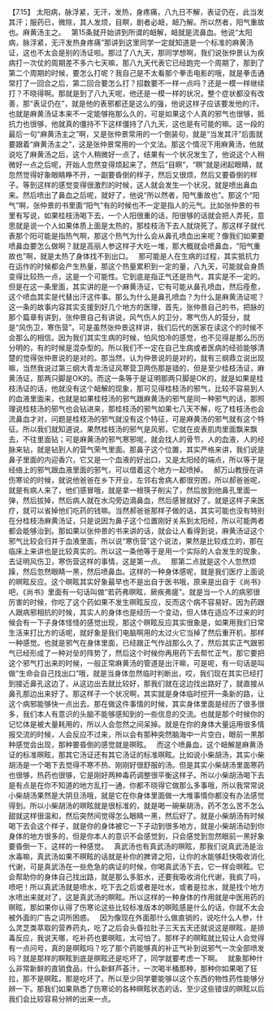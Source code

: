 【7.15】  太阳病，脉浮紧，无汗，发热，身疼痛，八九日不解，表证仍在，此当发其汗；服药已，微除，其人发烦，目瞑，剧者必衄，衄乃解。所以然者，阳气重故也。麻黄汤主之。
 
第15条就开始讲到所谓的衄解，衄就是流鼻血。他说“太阳病，脉浮紧，无汗发热身疼痛”那讲到这里同学一定就知道是一个标准的麻黄汤证，这也不太会是别的汤证啦。那过了八九天，那同学想啊，我们说张仲景认为疾病打一次仗的周期差不多六七天嘛，那八九天代表它已经跑完一个周期了，那到了第二个周期的时候，要怎么打呢？我自己是不太看那个拳击电影的哦，就是拳击通常打了一回合之后，第二回合要怎么打？招数要不一样一点吗？还是一模一样继续打？不晓得啊。那就是到了八九天呢，他还是一模一样的状况，整个症状都没有改善，那“表证仍在”，就是他的表邪都还是这么的强，他说这样子应该要发他的汗。也就是麻黄汤证本来不一定能够拖那么久的，可是如果这个人真的邪气也很够，抵抗力也很够，他就真的僵持不下这样僵持了八九天，这也是有可能的嘛。这一段的最后一句“麻黄汤主之”啊，又是张仲景常用的一个倒装句，就是“当发其汗”后面就要跟着“麻黄汤主之”，这是张仲景常用的一个文法。那这个情况下用麻黄汤，他就说吃了麻黄汤之后，这个人稍微好一点了，结果有一个状况发生了，他说这个人稍微好一点之后呢，开始人忽然变得烦起来了。然后“目瞑”，“瞑”就是闭起眼睛，就忽然觉得好象眼睛睁不开，一副要昏倒的样子，然后又很烦，然后又要昏倒的样子。等到这样的感觉变得很激烈的时候，这人就会发生一个状况，就是喷出鼻血来。然后喷出了鼻血之后呢，就好了，他说“所以然者，阳气重故也”。那这个“阳气”啊，张仲景的书里面“阳气”有的时候也不一定是指人的元气。比如张仲景的书里有写说，如果桂枝汤喝下去，一个人阳很重的话，阳很够的话就会把人弄死，意思就是说一个人如果体质上面是太热的，那桂枝汤下去人就烧死了。那这样子就代表那个阳可能是指热气啊，那这个热气为什么会从鼻孔喷血出来呢？像我们如果要喷鼻血要怎么做啊？就是高丽人参这样子大吃一堆，那大概就会喷鼻血，“阳气重故也”啊，就是太热了身体找不到出口。
 
那可能是人在生病的过程，其实抵抗力在运作的时候都会产生热量，那这个热量累积到一定的量，八九天，可能就会身质变得比较热一点，这是一个可能性。它到底是指正气还是热气，其实是不一定的。但是在这一条里面，其实讲的是一个麻黄汤证，它有可能从鼻孔喷血，然后痊愈，这个喷血其实是代替出汗这件事。那么为什么是鼻孔喷血？为什么是麻黄汤证呢？这一条的故事内容其实支援到好几个地方的医理，首先，张仲景自己的书，把脉的那个篇章有讲到，张仲景自己有讲说，风气伤人的卫分，寒气伤人的营分，就是“风伤卫，寒伤营”。可是虽然张仲景这样讲，我们后代的医家在读这个的时候不会那么的相信。因为我们其实生病的时候，怕风怕冷的感觉，也不见得是那么历历分明的，有的时候是混杂型的。所以我们不一定在自己生病或者医病的经验能够清楚的觉得张仲景说的是对的。那当然，认为仲景说的是对的，就有三纲鼎立说出现嘛，当然我说过第三纲大青龙汤证风寒营卫两伤那是错的，但是至少桂枝汤证，麻黄汤证，那两只脚是OK的。而这一条等于是证明那两只脚是OK的，就是如果是桂枝汤证的话，他就没有这个衄解的现象，那可见得桂枝汤的邪气，比较不容易到人的血液里面来，也就是如果桂枝汤的邪气跟麻黄汤的邪气是同一种邪气的话，那照理说桂枝汤的邪气也会钻进来，那桂枝汤的邪气如果七八天不解，吃了桂枝汤也会流鼻血才对，问题是桂枝汤的邪气就没有这个特征，可是麻黄汤的邪气就有这个特征。所以我们就知道说，果然桂枝汤的邪气是风邪，它就在皮表肌肉里面飘来飘去，不往里面钻；可是麻黄汤的邪气寒邪呢，就会找人的骨节，人的血液，人的经脉来钻，就是钻到人的营气荣气里面。那鼻子这个位置，其实严格来讲，我们说是鼻子里面的内迎香穴，它又是一个血液的好出口，又是太阳经的端点，所以等于是经络上的邪气跟血液里面的邪气，可以借着这个地方一起喷掉。
 
郝万山教授在讲伤寒论的时候，就说他爸爸在乡下开业，左邻右舍病人都很穷困，所以郝爸爸呢，就是有病人来了，他们感冒哦，就是拿一根筷子削尖了，然后放到他鼻孔里面一弹，然后拔掉，然后病人就在水沟旁边滴鼻血，然后感冒就好了。就是这样子来医疗，就可以省掉他们吃药的钱嘛。当然郝爸爸那样子做的话，其实可能也没有特别在分桂枝汤麻黄汤证，只是说因为鼻子这个位置刚好关系到太阳经，所以可能两者都会能够治到。那如果以张仲景的书来讲的话，就会让人看得到说，麻黄汤证这个邪气比较会归并于血液里面，所以说“寒伤营”这个说法，果然是比较成立的，那在临床上来讲也是比较真实的。所以这一条他等于是用一个实际的人会发生的现象，去证明风伤卫，寒伤营这样的事情，这是第一点。
 
那第二点就是这个人忽然烦躁，然后忽然眼睛一黑，然后喷鼻血。这样的一种身体感呢，就是我们医疗上面说的暝眩反应。这个暝眩其实好象最早也不是出自于医书哦，原来是出自于《尚书》吧，《尚书》里面有一句话叫做“若药弗暝眩，厥疾弗瘥”。就是当一个人的病邪很厉害的时候，你吃了这个药如果不发生暝眩反应，反而这个病不容易好。因为药跟人跟病邪相抗的时候，其实人的身体也是经历一个变动，但人体在适应不过来的时候会有一下子身体怪怪的感觉出现，那这个暝眩反应其实很象是，如果用我们日常生活来打比方的话呢，就好象是我们电脑啊用的太过火它当掉了然后重开机，那样一种感觉。也就是邪气在身体里面，已经跟正气作战那么久了，然后其实正气跟邪气已经形成了一种对垒的阵势了，然后这个时候你再用药下去帮忙正气，那它要把这个邪气打出来的时候，一般正常麻黄汤的管道是出汗嘛，可是呢，有一句话是叫做“生命会自己找出口”哦，就是当身体忽然临时判断出，哎，我们现在其实已经打到接近鼻孔这边了，从这边出去就比较好，那我们就在这边找出路好了，就直接从鼻孔那边出来好了。那这样子一个状况啊，其实就是身体临时挖开一条新的路，让这个病邪能够快一点出去。那在做这件事情的时候，其实身体里面是经历了很多很多，我们本人有意识的头脑不能够感知到的一些信息的交流。也就是那个时候你的记忆体是被大量耗用的，所以人会忽然之间呆掉。就是在你的身体大量运用很多情报交流的时候，人会反应不过来，所以会有那种突然脑海中一片空白，眼前一黑那种感觉会出现，那种要昏倒的感觉就是暝眩。
 
而这个喷鼻血，这个衄解是麻黄汤证的标准暝眩，那其它汤证还有其它汤证的标准暝眩。比如说小柴胡汤，其实小柴胡汤是一个喝下去觉得不寒不热、刚刚好很舒服的汤。但是其实小柴胡汤里面寒药也很够，热药也很够，它是刚好两种毒药调整很平衡这样子。所以小柴胡汤喝下去是有点是在你不知道的地方乱打一通，你都不晓得它做那么多事哦，所以我常常说小柴胡汤果然是大阴旦汤哦，就是它在你身体里面做一大堆事情你都没有办法感觉得到。所以小柴胡汤的暝眩就是很标准的，就是喝一碗柴胡汤，药不怎么苦不怎么甜就这样很温和，然后突然间觉得怎么眼睛一黑，然后好了。就是小柴胡汤有时候喝下去会这个样子，就是你的身体被它一下子动到很多地方，就是小柴胡汤动到你身体的地方很多的，但是你本人的意识不会感觉到，只会感觉到忽然眼前一黑好象要昏倒一下，这样的一种感觉。
 
真武汤也有真武汤的暝眩，那我们说真武汤是治水毒嘛，真武汤如果不暝眩的话就是补你的脾肾之阳，让你的水能够赶快吸收消化代谢，可是真武汤在一些危急的病证的时候，你喝真武汤下去，它一样会暝眩。它会帮助你的身体自己找出路，就是那么多脏水，还要我吸收消化代谢，我疯了吗，喷吧！所以真武汤就是喷水，吃下去之后或者是吐水，或者是拉水，就是找个地方水喷出来就对了，这是真武汤的瞑眩。所以这样的一种身体的作用就是中医用药的暝眩，那如果你认得了伤寒论这些比较标准版本的暝眩感是什么的话，你就不太会被外面的广告之词所困惑。
 
因为像现在外面那什么做直销的，说吃什么人参，什么灵芝类萃取的营养药丸，吃了之后会头昏拉肚子三天五天还就说这是暝眩，是排毒反应，我说天哪，吃补药也要暝眩，太可怕了。那样子的暝眩就比较让人会觉得有一点问号，真的是暝眩吗？吃了那个药能够真的补正气补到说邪气一次全部喷发吗？就是那样的瞑眩到底是暝眩还是吃坏了，同学就要考虑一下啊。
 
就象那种什么非常新鲜的直销食品，什么新鲜芦荟汁，一次喝半桶那种，那种你如果喝了狂拉，那不是暝眩，那是吃坏了。所以至少同学要能够以这个东西的物性药性能够分辨一下。那我们如果熟悉了伤寒论的各种暝眩状态的话，至少这些错误的暝眩以后我们会比较容易分辨的出来一点。
